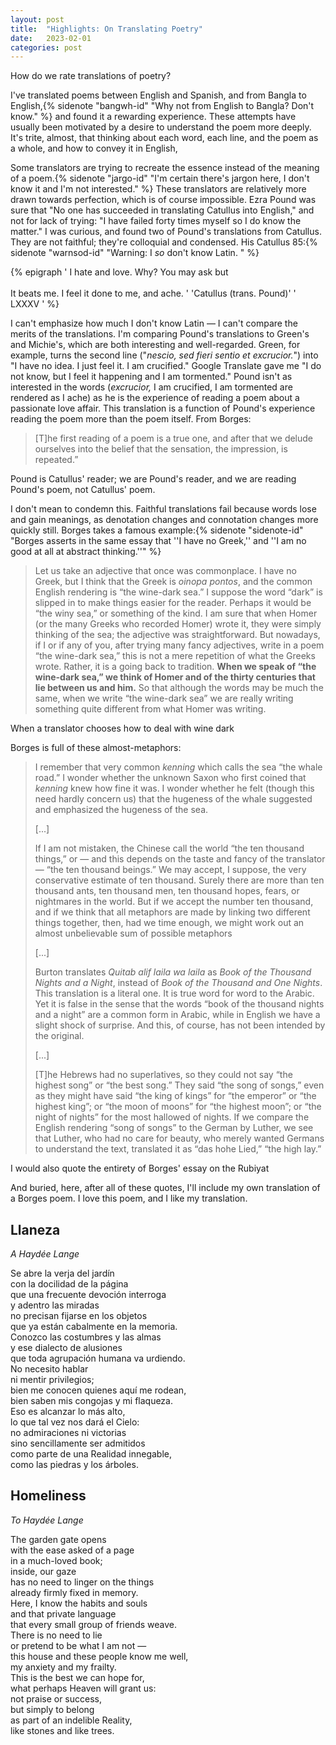 ```yaml
---
layout: post
title:  "Highlights: On Translating Poetry"
date:   2023-02-01 
categories: post
---
```


How do we rate translations of poetry? 

I've translated poems between English and Spanish, and from Bangla to English,{% sidenote "bangwh-id" "Why not from English to Bangla? Don't know." %} and found it a rewarding experience. These attempts have usually been motivated by a desire to understand the poem more deeply. It's trite, almost, that thinking about each word, each line, and the poem as a whole, and how to convey it in English, 

Some translators are trying to recreate the essence instead of the meaning of a poem.{% sidenote "jargo-id" "I'm certain there's jargon here, I don't know it and I'm not interested." %}  These translators are relatively more drawn towards perfection, which is of course impossible. Ezra Pound was sure that "No one has succeeded in translating Catullus into English," and not for lack of trying: "I have failed forty times myself so I do know the matter." I was curious, and found two of Pound's translations from Catullus. They are not faithful; they're colloquial and condensed. His Catullus 85:{% sidenote "warnsod-id" "Warning: I *so* don't know Latin. " %} 

{% epigraph ' I hate and love. Why? You may ask but <br> <br> It beats me. I feel it done to me, and ache. ' 'Catullus (trans. Pound)' ' LXXXV ' %}

I can't emphasize how much I don't know Latin — I can't compare the merits of the translations. I'm comparing Pound's translations to Green's and Michie's, which are both interesting and well-regarded. Green, for example, turns the second line ("*nescio, sed fieri sentio et excrucior.*") into "I have no idea. I just feel it. I am crucified." Google Translate gave me "I do not know, but I feel it happening and I am tormented." Pound isn't as interested in the words (*excrucior,* I am crucified, I am tormented are rendered as I ache) as he is the experience of reading a poem about a passionate love affair. This translation is a function of Pound's experience reading the poem more than the poem itself. From Borges: 

> [T]he first reading of a poem is a true one, and after that we delude ourselves into the belief that the sensation, the impression, is repeated.” 

Pound is Catullus' reader; we are Pound's reader, and we are reading Pound's poem, not Catullus' poem. 

I don't mean to condemn this. Faithful translations fail because words lose and gain meanings, as denotation changes and connotation changes more quickly still. Borges takes a famous example:{% sidenote "sidenote-id" "Borges asserts in the same essay that ''I have no Greek,'' and ''I am no good at all at abstract thinking.''" %}  

> Let us take an adjective that once was commonplace. I have no Greek, but I think that the Greek is *oinopa pontos*, and the common English rendering is “the wine-dark sea.” I suppose the word “dark” is slipped in to make things easier for the reader. Perhaps it would be “the winy sea,” or something of the kind. I am sure that when Homer (or the many Greeks who recorded Homer) wrote it, they were simply thinking of the sea; the adjective was straightforward. But nowadays, if I or if any of you, after trying many fancy adjectives, write in a poem “the wine-dark sea,” this is not a mere repetition of what the Greeks wrote. Rather, it is a going back to tradition. **When we speak of “the wine-dark sea,” we think of Homer and of the thirty centuries that lie between us and him.** So that although the words may be much the same, when we write “the wine-dark sea” we are really writing something quite different from what Homer was writing.

When a translator chooses how to deal with wine dark

Borges is full of these almost-metaphors: 

> I remember that very common *kenning* which calls the sea “the whale road.” I wonder whether the unknown Saxon who first coined that *kenning* knew how fine it was. I wonder whether he felt (though this need hardly concern us) that the hugeness of the whale suggested and emphasized the hugeness of the sea.
> 
> [...]
> 
> If I am not mistaken, the Chinese call the world “the ten thousand things,” or — and this depends on the taste and fancy of the translator — “the ten thousand beings.” We may accept, I suppose, the very conservative estimate of ten thousand. Surely there are more than ten thousand ants, ten thousand men, ten thousand hopes, fears, or nightmares in the world. But if we accept the number ten thousand, and if we think that all metaphors are made by linking two different things together, then, had we time enough, we might work out an almost unbelievable sum of possible metaphors
> 
> [...]
> 
> Burton translates *Quitab alif laila wa laila* as *Book of the Thousand Nights and a Night*, instead of *Book of the Thousand and One Nights*. This translation is a literal one. It is true word for word to the Arabic. Yet it is false in the sense that the words “book of the thousand nights and a night” are a common form in Arabic, while in English we have a slight shock of surprise. And this, of course, has not been intended by the original.
> 
> [...]
> 
> [T]he Hebrews had no superlatives, so they could not say “the highest song” or “the best song.” They said “the song of songs,” even as they might have said “the king of kings” for “the emperor” or “the highest king”; or “the moon of moons” for “the highest moon”; or “the night of nights” for the most hallowed of nights. If we compare the English rendering “song of songs” to the German by Luther, we see that Luther, who had no care for beauty, who merely wanted Germans to understand the text, translated it as “das hohe Lied,” “the high lay.”

I would also quote the entirety of Borges' essay on the Rubiyat

And buried, here, after all of these quotes, I'll include my own translation of a Borges poem. I love this poem, and I like my translation. 

## Llaneza

*A Haydée Lange*

Se abre la verja del jardín<br>
con la docilidad de la página<br>
que una frecuente devoción interroga<br>
y adentro las miradas<br>
no precisan fijarse en los objetos<br>
que ya están cabalmente en la memoria.<br>
Conozco las costumbres y las almas<br>
y ese dialecto de alusiones<br>
que toda agrupación humana va urdiendo.<br>
No necesito hablar<br>
ni mentir privilegios;<br>
bien me conocen quienes aquí me rodean,<br>
bien saben mis congojas y mi flaqueza.<br>
Eso es alcanzar lo más alto,<br>
lo que tal vez nos dará el Cielo:<br>
no admiraciones ni victorias<br>
sino sencillamente ser admitidos<br>
como parte de una Realidad innegable,<br>
como las piedras y los árboles.

## Homeliness

*To Haydée Lange*

The garden gate opens <br>
with the ease asked of a page<br>
in a much-loved book;<br>
inside, our gaze<br>
has no need to linger on the things<br>
already firmly fixed in memory.<br>
Here, I know the habits and souls<br>
and that private language <br>
that every small group of friends weave. <br>
There is no need to lie<br>
or pretend to be what I am not —<br>
this house and these people know me well, <br>
my anxiety and my frailty.<br>
This is the best we can hope for,<br>
what perhaps Heaven will grant us: <br>
not praise or success, <br>
but simply to belong<br>
as part of an indelible Reality,<br>
like stones and like trees.


